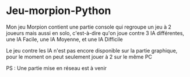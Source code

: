 # Jeu-morpion-Python

Mon jeu Morpion contient une partie console qui regroupe un jeu à 2 joueurs mais aussi en solo, c'est-à-dire qu'on joue contre 3 IA différentes, une IA Facile, une IA Moyenne, et une IA Difficile

Le jeu contre les IA n'est pas encore disponible sur la partie graphique, pour le moment on peut seulement jouer à 2 sur le même PC 

PS : Une partie mise en réseau est à venir
